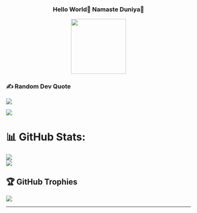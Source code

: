 ### <div align="center"><p> Hello World👋 Namaste Duniya🙏</p> <img src="https://i.gifer.com/origin/23/23b4b79490fdda967ee0fcc8d9c57402_w200.gif" width="150"></div> 

### ✍️ Random Dev Quote
![](https://quotes-github-readme.vercel.app/api?type=horizontal&theme=tokyonight)

[![](https://visitcount.itsvg.in/api?id=DevanshSampat&label=Profile%20Views&color=6&icon=5&pretty=true)](https://visitcount.itsvg.in)

<!-- ## 🌐 Socials: -->
<!-- [![LinkedIn](https://img.shields.io/badge/LinkedIn-%230077B5.svg?logo=linkedin&logoColor=white)](https://linkedin.com/in/https://in.linkedin.com/in/shruti-solani)  -->

# 📊 GitHub Stats:
![](https://github-readme-stats-sage-delta-51.vercel.app/api?username=DevanshSampat&theme=ayu-mirage&hide_border=false&include_all_commits=true&count_private=true)<br/>
![](https://github-readme-streak-stats.herokuapp.com/?user=DevanshSampat&theme=ayu-mirage&hide_border=false)<br/>

## 🏆 GitHub Trophies
![](https://github-profile-trophy.vercel.app/?username=DevanshSampat&theme=nord&no-frame=true&no-bg=true&margin-w=4)


---
